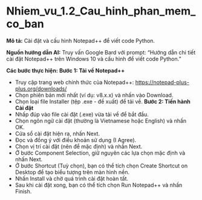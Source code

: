 # Nhiem_vu_1.2_Cau_hinh_phan_mem_co_ban
**Mô tả:** Cài đặt và cấu hình Notepad++ để viết code Python.

**Nguồn hướng dẫn AI:** Truy vấn Google Bard với prompt: 
“Hướng dẫn chi tiết cài đặt Notepad++ trên Windows 10 và cấu hình để viết code Python.”

**Các bước thực hiện:**
 **Bước 1: Tải về Notepad++**
- Truy cập trang web chính thức của Notepad++: https://notepad-plus-plus.org/downloads/
- Chọn phiên bản mới nhất (ví dụ: v8.x.x) và nhấn vào Download.
- Chọn loại file Installer (tệp .exe - đề xuất) để tải về.
 **Bước 2: Tiến hành Cài đặt**
- Nhấp đúp vào file cài đặt (.exe) vừa tải về để bắt đầu.
- Chọn ngôn ngữ cài đặt (thường là Vietnamese hoặc English) và nhấn OK.
- Cửa sổ cài đặt hiện ra, nhấn Next.
- Đọc và đồng ý với điều khoản sử dụng (I Agree).
- Chọn vị trí cài đặt (nên để mặc định) và nhấn Next.
- Ở bước Component Selection, giữ nguyên các lựa chọn mặc định và nhấn Next.
- Ở bước Shortcut (Tuỳ chọn), bạn có thể tích chọn Create Shortcut on Desktop để tạo biểu tượng trên màn hình nền.
- Nhấn Install và chờ quá trình cài đặt hoàn tất.
- Sau khi cài đặt xong, bạn có thể tích chọn Run Notepad++ và nhấn Finish.
